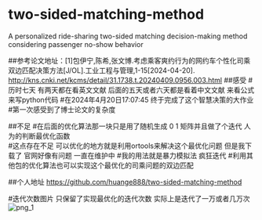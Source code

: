 # two-sided-matching-method
A personalized ride-sharing two-sided matching decision-making method considering passenger no-show behavior

##参考论文地址：[1]包伊宁,陈希,张文博.考虑乘客爽约行为的网约车个性化司乘双边匹配决策方法[J/OL].工业工程与管理,1-15[2024-04-20].
http://kns.cnki.net/kcms/detail/31.1738.t.20240409.0956.003.html
##感受
#历时七天  有两天都在看英文文献 后面的五天或者六天都是看着中文文献 来看公式来写python代码
#在2024年4月20日17:07:45 终于完成了这个智慧决策的大作业
#第一次感受到了博士论文的复杂度

##不足
#在后面的优化算法那一块只是用了随机生成 0 1 矩阵并且做了个迭代 人为的判断最优化函数  
#这点存在不足 可以优化的地方就是利用ortools来解决这个最优化问题 但是我下载了 官网好像有问题 一直在维护中
#我的用法就是暴力模拟法 疯狂迭代
#利用其他包的优化算法也可以实现这个最优化的司乘问题的双边匹配

##个人地址
https://github.com/huange888/two-sided-matching-method

#迭代次数图片  只保留了实现最优化的迭代次数 实际上是迭代了一万或者几万次
![png_1](https://github.com/huange888/two-sided-matching-method/assets/118048444/15f781b6-4853-4dd2-98e4-dedc6ea406e8)
